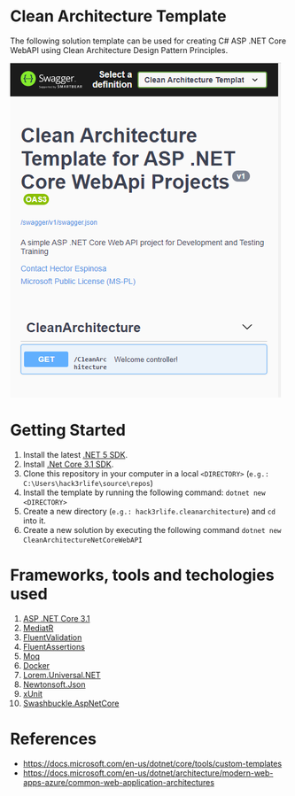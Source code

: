 # Clean Architecture Template 
The following solution template can be used for creating C# ASP .NET Core WebAPI using Clean Architecture Design Pattern Principles.

![Index](img/index.png)

# Getting Started
1. Install the latest [.NET 5 SDK](https://dotnet.microsoft.com/download/dotnet/5.0).
2. Install [.Net Core 3.1 SDK](https://dotnet.microsoft.com/download/dotnet/3.1).
3. Clone this repository in your computer in a local `<DIRECTORY>` (`e.g.: C:\Users\hack3rlife\source\repos`)
4. Install the template by running the following command: `dotnet new <DIRECTORY>` 
5. Create a new directory (`e.g.: hack3rlife.cleanarchitecture`) and `cd` into it.
6. Create a new solution by executing the following command `dotnet new CleanArchitectureNetCoreWebAPI`

# Frameworks, tools and techologies used
1. [ASP .NET Core 3.1](https://dotnet.microsoft.com/download/dotnet/3.1)
2. [MediatR](https://github.com/jbogard/MediatR)
3. [FluentValidation](https://fluentvalidation.net/)
4. [FluentAssertions](https://fluentassertions.com/)
5. [Moq](https://github.com/Moq)
6. [Docker](https://www.docker.com/)
7. [Lorem.Universal.NET](https://github.com/trichards57/Lorem.Universal.NET)
8. [Newtonsoft.Json](https://www.newtonsoft.com/json)
9. [xUnit](https://github.com/xunit/xunit)
10. [Swashbuckle.AspNetCore](https://github.com/domaindrivendev/Swashbuckle.AspNetCore)

# References
* https://docs.microsoft.com/en-us/dotnet/core/tools/custom-templates
* https://docs.microsoft.com/en-us/dotnet/architecture/modern-web-apps-azure/common-web-application-architectures